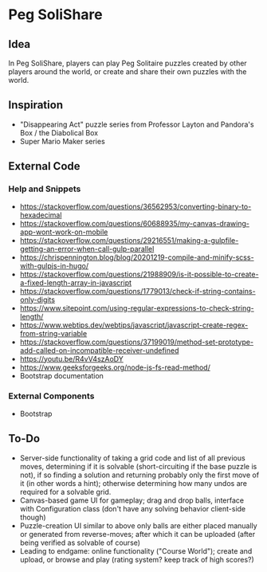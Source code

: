 # Peg SoliShare
## Idea
In Peg SoliShare, players can play Peg Solitaire puzzles created by other players around the world, or create and share their own puzzles with the world.
## Inspiration
- "Disappearing Act" puzzle series from Professor Layton and Pandora's Box / the Diabolical Box
- Super Mario Maker series
## External Code
### Help and Snippets
- https://stackoverflow.com/questions/36562953/converting-binary-to-hexadecimal
- https://stackoverflow.com/questions/60688935/my-canvas-drawing-app-wont-work-on-mobile
- https://stackoverflow.com/questions/29216551/making-a-gulpfile-getting-an-error-when-call-gulp-parallel
- https://chrispennington.blog/blog/20201219-compile-and-minify-scss-with-gulpjs-in-hugo/
- https://stackoverflow.com/questions/21988909/is-it-possible-to-create-a-fixed-length-array-in-javascript
- https://stackoverflow.com/questions/1779013/check-if-string-contains-only-digits
- https://www.sitepoint.com/using-regular-expressions-to-check-string-length/
- https://www.webtips.dev/webtips/javascript/javascript-create-regex-from-string-variable
- https://stackoverflow.com/questions/37199019/method-set-prototype-add-called-on-incompatible-receiver-undefined
- https://youtu.be/R4vV4szAoDY
- https://www.geeksforgeeks.org/node-js-fs-read-method/
- Bootstrap documentation
### External Components
- Bootstrap
## To-Do
- Server-side functionality of taking a grid code and list of all previous moves, determining if it is solvable (short-circuiting if the base puzzle is not), if so finding a solution and returning probably only the first move of it (in other words a hint); otherwise determining how many undos are required for a solvable grid.
- Canvas-based game UI for gameplay; drag and drop balls, interface with Configuration class (don't have any solving behavior client-side though)
- Puzzle-creation UI similar to above only balls are either placed manually or generated from reverse-moves; after which it can be uploaded (after being verified as solvable of course)
- Leading to endgame: online functionality ("Course World"); create and upload, or browse and play (rating system? keep track of high scores?) 